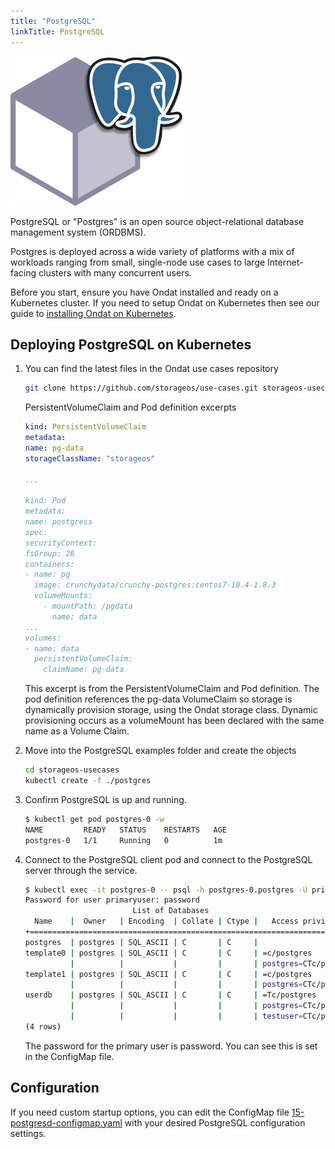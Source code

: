 ```yaml
---
title: "PostgreSQL"
linkTitle: PostgreSQL
---
```


![postgresqllogo](/images/docs/explore/postgres.png)

PostgreSQL or "Postgres" is an open source object-relational database management
system (ORDBMS).

Postgres is deployed across a wide variety of platforms with a mix of workloads
ranging from small, single-node use cases to large Internet-facing clusters
with many concurrent users.

Before you start, ensure you have Ondat installed and ready on a Kubernetes
cluster. If you need to setup Ondat on Kubernetes then see our guide
to [installing Ondat on Kubernetes](/docs/install/kubernetes).

## Deploying PostgreSQL on Kubernetes

1. You can find the latest files in the Ondat use cases repository
    ```bash
    git clone https://github.com/storageos/use-cases.git storageos-usecases

    ```
    PersistentVolumeClaim and Pod definition excerpts
    ```yaml
    kind: PersistentVolumeClaim
    metadata:
    name: pg-data
    storageClassName: "storageos"

    ...

    kind: Pod
    metadata:
    name: postgress
    spec:
    securityContext:
    fsGroup: 26
    containers:
    - name: pg
      image: crunchydata/crunchy-postgres:centos7-10.4-1.8.3
      volumeMounts:
        - mountPath: /pgdata
          name: data
    ...
    volumes:
    - name: data
      persistentVolumeClaim:
        claimName: pg-data
    ```
    This excerpt is from the PersistentVolumeClaim and Pod definition. The pod
    definition references the pg-data VolumeClaim so storage is dynamically
    provision storage, using the Ondat storage class. Dynamic provisioning
    occurs as a volumeMount has been declared with the same name as a Volume
    Claim.

1. Move into the PostgreSQL examples folder and create the objects

   ```bash
   cd storageos-usecases
   kubectl create -f ./postgres
   ```

1. Confirm PostgreSQL is up and running.

   ```bash
   $ kubectl get pod postgres-0 -w
   NAME         READY   STATUS    RESTARTS   AGE
   postgres-0   1/1     Running   0          1m
   ```

1. Connect to the PostgreSQL client pod and connect to the PostgreSQL server
   through the service.

   ```bash
   $ kubectl exec -it postgres-0 -- psql -h postgres-0.postgres -U primaryuser postgres -c "\l"
   Password for user primaryuser: password
                           List of Databases
     Name    |  Owner   | Encoding  | Collate | Ctype |   Access privileges
   +=========================================================================+
   postgres  | postgres | SQL_ASCII | C       | C     |
   template0 | postgres | SQL_ASCII | C       | C     | =c/postgres          +
             |          |           |         |       | postgres=CTc/postgres
   template1 | postgres | SQL_ASCII | C       | C     | =c/postgres          +
             |          |           |         |       | postgres=CTc/postgres
   userdb    | postgres | SQL_ASCII | C       | C     | =Tc/postgres         +
             |          |           |         |       | postgres=CTc/postgres+
             |          |           |         |       | testuser=CTc/postgres
   (4 rows)
   ```
   The password for the primary user is password. You can see this is set in
   the ConfigMap file.

## Configuration

If you need custom startup options, you can edit the ConfigMap file
[15-postgresd-configmap.yaml](https://github.com/storageos/use-cases/blob/master/postgres/15-postgresd-configmap.yaml)
with your desired PostgreSQL configuration settings.

